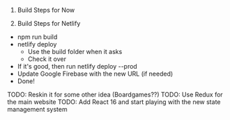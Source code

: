 1. Build Steps for Now

2. Build Steps for Netlify
- npm run build
- netlify deploy
    - Use the build folder when it asks
    - Check it over
- If it's good, then run netlify deploy --prod
- Update Google Firebase with the new URL (if needed)
- Done! 

TODO: Reskin it for some other idea (Boardgames??)
TODO: Use Redux for the main website
TODO: Add React 16 and start playing with the new state management system
